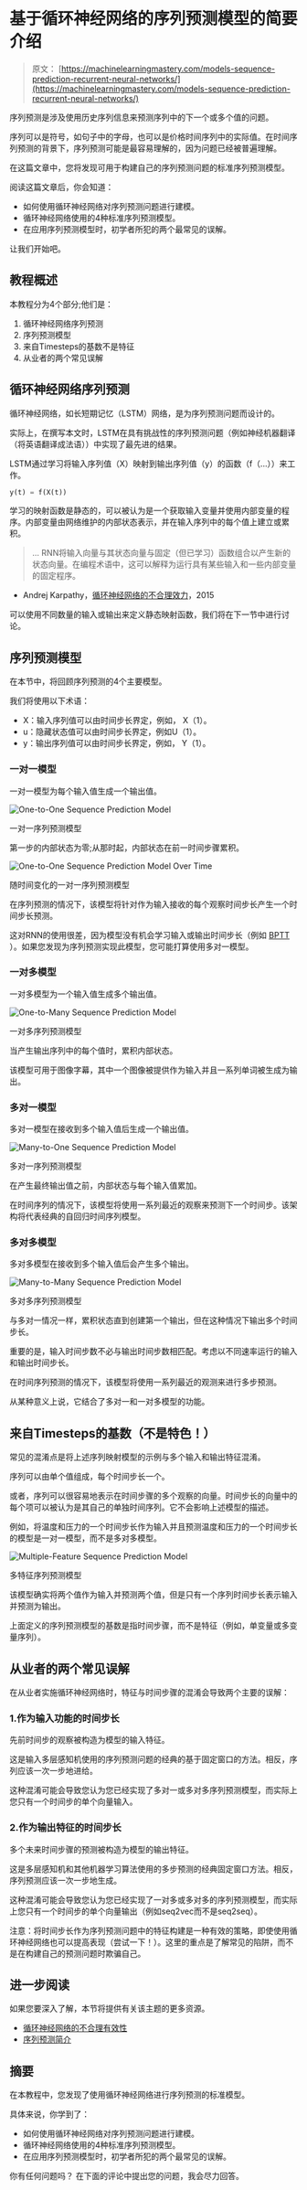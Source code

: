 # 基于循环神经网络的序列预测模型的简要介绍

> 原文： [https://machinelearningmastery.com/models-sequence-prediction-recurrent-neural-networks/](https://machinelearningmastery.com/models-sequence-prediction-recurrent-neural-networks/)

序列预测是涉及使用历史序列信息来预测序列中的下一个或多个值的问题。

序列可以是符号，如句子中的字母，也可以是价格时间序列中的实际值。在时间序列预测的背景下，序列预测可能是最容易理解的，因为问题已经被普遍理解。

在这篇文章中，您将发现可用于构建自己的序列预测问题的标准序列预测模型。

阅读这篇文章后，你会知道：

*   如何使用循环神经网络对序列预测问题进行建模。
*   循环神经网络使用的4种标准序列预测模型。
*   在应用序列预测模型时，初学者所犯的两个最常见的误解。

让我们开始吧。

## 教程概述

本教程分为4个部分;他们是：

1.  循环神经网络序列预测
2.  序列预测模型
3.  来自Timesteps的基数不是特征
4.  从业者的两个常见误解

## 循环神经网络序列预测

循环神经网络，如长短期记忆（LSTM）网络，是为序列预测问题而设计的。

实际上，在撰写本文时，LSTM在具有挑战性的序列预测问题（例如神经机器翻译（将英语翻译成法语））中实现了最先进的结果。

LSTM通过学习将输入序列值（X）映射到输出序列值（y）的函数（f（...））来工作。

```py
y(t) = f(X(t))
```

学习的映射函数是静态的，可以被认为是一个获取输入变量并使用内部变量的程序。内部变量由网络维护的内部状态表示，并在输入序列中的每个值上建立或累积。

> ... RNN将输入向量与其状态向量与固定（但已学习）函数组合以产生新的状态向量。在编程术语中，这可以解释为运行具有某些输入和一些内部变量的固定程序。

- Andrej Karpathy，[循环神经网络的不合理效力](http://karpathy.github.io/2015/05/21/rnn-effectiveness/)，2015

可以使用不同数量的输入或输出来定义静态映射函数，我们将在下一节中进行讨论。

## 序列预测模型

在本节中，将回顾序列预测的4个主要模型。

我们将使用以下术语：

*   X：输入序列值可以由时间步长界定，例如， X（1）。
*   u：隐藏状态值可以由时间步长界定，例如U（1）。
*   y：输出序列值可以由时间步长界定，例如， Y（1）。

### 一对一模型

一对一模型为每个输入值生成一个输出值。

![One-to-One Sequence Prediction Model](img/9d003e78650deee9725200142798e318.jpg)

一对一序列预测模型

第一步的内部状态为零;从那时起，内部状态在前一时间步骤累积。

![One-to-One Sequence Prediction Model Over Time](img/33ed145930c078eb149778f25c8ade49.jpg)

随时间变化的一对一序列预测模型

在序列预测的情况下，该模型将针对作为输入接收的每个观察时间步长产生一个时间步长预测。

这对RNN的使用很差，因为模型没有机会学习输入或输出时间步长（例如 [BPTT](http://machinelearningmastery.com/gentle-introduction-backpropagation-time/) ）。如果您发现为序列预测实现此模型，您可能打算使用多对一模型。

### 一对多模型

一对多模型为一个输入值生成多个输出值。

![One-to-Many Sequence Prediction Model](img/d349bd0c96ea19439383d5d662dc68e0.jpg)

一对多序列预测模型

当产生输出序列中的每个值时，累积内部状态。

该模型可用于图像字幕，其中一个图像被提供作为输入并且一系列单词被生成为输出。

### 多对一模型

多对一模型在接收到多个输入值后生成一个输出值。

![Many-to-One Sequence Prediction Model](img/93a51fff23b67f08c5f09917ade24ef4.jpg)

多对一序列预测模型

在产生最终输出值之前，内部状态与每个输入值累加。

在时间序列的情况下，该模型将使用一系列最近的观察来预测下一个时间步。该架构将代表经典的自回归时间序列模型。

### 多对多模型

多对多模型在接收到多个输入值后会产生多个输出。

![Many-to-Many Sequence Prediction Model](img/d19a3c3ce5678b7f0c072b644d376603.jpg)

多对多序列预测模型

与多对一情况一样，累积状态直到创建第一个输出，但在这种情况下输出多个时间步长。

重要的是，输入时间步数不必与输出时间步数相匹配。考虑以不同速率运行的输入和输出时间步长。

在时间序列预测的情况下，该模型将使用一系列最近的观测来进行多步预测。

从某种意义上说，它结合了多对一和一对多模型的功能。

## 来自Timesteps的基数（不是特色！）

常见的混淆点是将上述序列映射模型的示例与多个输入和输出特征混淆。

序列可以由单个值组成，每个时间步长一个。

或者，序列可以很容易地表示在时间步骤的多个观察的向量。时间步长的向量中的每个项可以被认为是其自己的单独时间序列。它不会影响上述模型的描述。

例如，将温度和压力的一个时间步长作为输入并且预测温度和压力的一个时间步长的模型是一对一模型，而不是多对多模型。

![Multiple-Feature Sequence Prediction Model](img/819751173ba8cb2e0c672782d85473d0.jpg)

多特征序列预测模型

该模型确实将两个值作为输入并预测两个值，但是只有一个序列时间步长表示输入并预测为输出。

上面定义的序列预测模型的基数是指时间步骤，而不是特征（例如，单变量或多变量序列）。

## 从业者的两个常见误解

在从业者实施循环神经网络时，特征与时间步骤的混淆会导致两个主要的误解：

### **1.作为输入功能的时间步长**

先前时间步的观察被构造为模型的输入特征。

这是输入多层感知机使用的序列预测问题的经典的基于固定窗口的方法。相反，序列应该一次一步地进给。

这种混淆可能会导致您认为您已经实现了多对一或多对多序列预测模型，而实际上您只有一个时间步的单个向量输入。

### **2.作为输出特征的时间步长**

多个未来时间步骤的预测被构造为模型的输出特征。

这是多层感知机和其他机器学习算法使用的多步预测的经典固定窗口方法。相反，序列预测应该一次一步地生成。

这种混淆可能会导致您认为您已经实现了一对多或多对多的序列预测模型，而实际上您只有一个时间步的单个向量输出（例如seq2vec而不是seq2seq）。

注意：将时间步长作为序列预测问题中的特征构建是一种有效的策略，即使使用循环神经网络也可以提高表现（尝试一下！）。这里的重点是了解常见的陷阱，而不是在构建自己的预测问题时欺骗自己。

## 进一步阅读

如果您要深入了解，本节将提供有关该主题的更多资源。

*   [循环神经网络的不合理有效性](http://karpathy.github.io/2015/05/21/rnn-effectiveness/)
*   [序列预测简介](http://data-mining.philippe-fournier-viger.com/an-introduction-to-sequence-prediction/)

## 摘要

在本教程中，您发现了使用循环神经网络进行序列预测的标准模型。

具体来说，你学到了：

*   如何使用循环神经网络对序列预测问题进行建模。
*   循环神经网络使用的4种标准序列预测模型。
*   在应用序列预测模型时，初学者所犯的两个最常见的误解。

你有任何问题吗？
在下面的评论中提出您的问题，我会尽力回答。